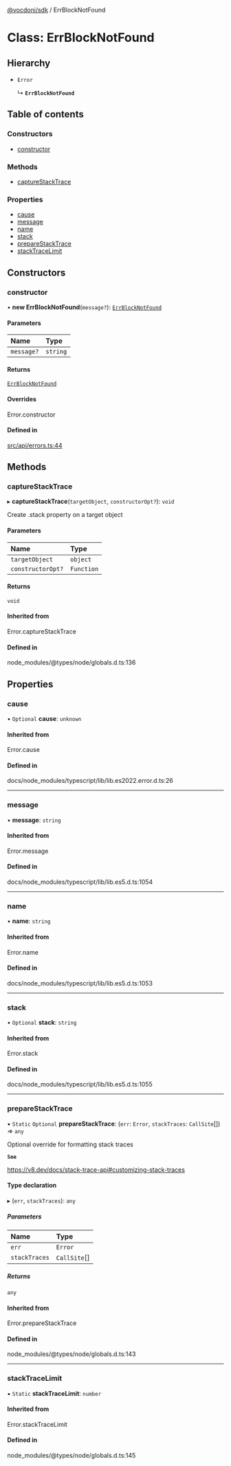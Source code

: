 [@vocdoni/sdk](/sdk) / ErrBlockNotFound

# Class: ErrBlockNotFound

## Hierarchy

- `Error`

  ↳ **`ErrBlockNotFound`**

## Table of contents

### Constructors

- [constructor](ErrBlockNotFound#constructor)

### Methods

- [captureStackTrace](ErrBlockNotFound#capturestacktrace)

### Properties

- [cause](ErrBlockNotFound#cause)
- [message](ErrBlockNotFound#message)
- [name](ErrBlockNotFound#name)
- [stack](ErrBlockNotFound#stack)
- [prepareStackTrace](ErrBlockNotFound#preparestacktrace)
- [stackTraceLimit](ErrBlockNotFound#stacktracelimit)

## Constructors

### constructor

• **new ErrBlockNotFound**(`message?`): [`ErrBlockNotFound`](ErrBlockNotFound)

#### Parameters

| Name | Type |
| :------ | :------ |
| `message?` | `string` |

#### Returns

[`ErrBlockNotFound`](ErrBlockNotFound)

#### Overrides

Error.constructor

#### Defined in

[src/api/errors.ts:44](https://github.com/vocdoni/vocdoni-sdk/blob/179c92b4cecfec787d968dc02b519f64ee15c5d3/src/api/errors.ts#L44)

## Methods

### captureStackTrace

▸ **captureStackTrace**(`targetObject`, `constructorOpt?`): `void`

Create .stack property on a target object

#### Parameters

| Name | Type |
| :------ | :------ |
| `targetObject` | `object` |
| `constructorOpt?` | `Function` |

#### Returns

`void`

#### Inherited from

Error.captureStackTrace

#### Defined in

node_modules/@types/node/globals.d.ts:136

## Properties

### cause

• `Optional` **cause**: `unknown`

#### Inherited from

Error.cause

#### Defined in

docs/node_modules/typescript/lib/lib.es2022.error.d.ts:26

___

### message

• **message**: `string`

#### Inherited from

Error.message

#### Defined in

docs/node_modules/typescript/lib/lib.es5.d.ts:1054

___

### name

• **name**: `string`

#### Inherited from

Error.name

#### Defined in

docs/node_modules/typescript/lib/lib.es5.d.ts:1053

___

### stack

• `Optional` **stack**: `string`

#### Inherited from

Error.stack

#### Defined in

docs/node_modules/typescript/lib/lib.es5.d.ts:1055

___

### prepareStackTrace

▪ `Static` `Optional` **prepareStackTrace**: (`err`: `Error`, `stackTraces`: `CallSite`[]) => `any`

Optional override for formatting stack traces

**`See`**

https://v8.dev/docs/stack-trace-api#customizing-stack-traces

#### Type declaration

▸ (`err`, `stackTraces`): `any`

##### Parameters

| Name | Type |
| :------ | :------ |
| `err` | `Error` |
| `stackTraces` | `CallSite`[] |

##### Returns

`any`

#### Inherited from

Error.prepareStackTrace

#### Defined in

node_modules/@types/node/globals.d.ts:143

___

### stackTraceLimit

▪ `Static` **stackTraceLimit**: `number`

#### Inherited from

Error.stackTraceLimit

#### Defined in

node_modules/@types/node/globals.d.ts:145
